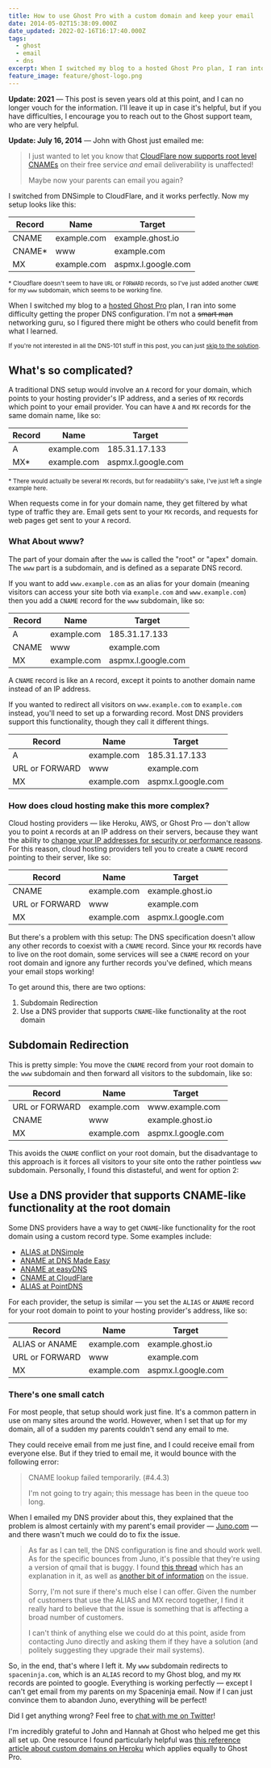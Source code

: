 ```yaml
---
title: How to use Ghost Pro with a custom domain and keep your email
date: 2014-05-02T15:38:09.000Z
date_updated: 2022-02-16T16:17:40.000Z
tags:
  - ghost
  - email
  - dns
excerpt: When I switched my blog to a hosted Ghost Pro plan, I ran into some difficulty getting the proper DNS configuration. I'm not a networking guru, so I figured there might be others who could benefit from what I learned.
feature_image: feature/ghost-logo.png
---
```


<aside>

**Update: 2021** — This post is seven years old at this point, and I can no longer vouch for the information. I'll leave it up in case it's helpful, but if you have difficulties, I encourage you to reach out to the Ghost support team, who are very helpful.

</aside>

<div class="aside">

**Update: July 16, 2014** — John with Ghost just emailed me:

> I just wanted to let you know that [CloudFlare now supports root level CNAMEs](https://support.cloudflare.com/hc/en-us/articles/200169056-CNAME-Flattening-RFC-compliant-support-for-CNAME-at-the-root) on their free service _and_ email deliverability is unaffected!
>
> Maybe now your parents can email you again?

I switched from DNSimple to CloudFlare, and it works perfectly. Now my setup looks like this:

<table>
<thead>
<tr>
<th>Record</th>
<th>Name</th>
<th>Target</th>
</tr>
</thead>
<tbody>
<tr>
<td>CNAME</td>
<td>example.com</td>
<td>example.ghost.io</td>
</tr>
<tr>
<td>CNAME*</td>
<td>www</td>
<td>example.com</td>
</tr>
<tr>
<td>MX</td>
<td>example.com</td>
<td>aspmx.l.google.com</td>
</tr>
</tbody>
</table>

<small>\* Cloudflare doesn't seem to have <code>URL</code> or <code>FORWARD</code> records, so I've just added another <code>CNAME</code> for my <code>www</code> subdomain, which seems to be working fine.</small>

</div>

When I switched my blog to a [hosted Ghost Pro](https://ghost.org/pricing/) plan, I ran into some difficulty getting the proper DNS configuration. I'm not a <s>smart man</s> networking guru, so I figured there might be others who could benefit from what I learned.

<small>If you're not interested in all the DNS-101 stuff in this post, you can just [skip to the solution](#alias-provider).</small>

## What's so complicated?

A traditional DNS setup would involve an `A` record for your domain, which points to your hosting provider's IP address, and a series of `MX` records which point to your email provider. You can have `A` and `MX` records for the same domain name, like so:

<table>
<thead>
<tr>
<th>Record</th>
<th>Name</th>
<th>Target</th>
</tr>
</thead>
<tbody>
<tr>
<td>A</td>
<td>example.com</td>
<td>185.31.17.133</td>
</tr>
<tr>
<td>MX*</td>
<td>example.com</td>
<td>aspmx.l.google.com</td>
</tr>
</tbody>
</table>

<small>\* There would actually be several <code>MX</code> records, but for readability's sake, I've just left a single example here.</small>

When requests come in for your domain name, they get filtered by what type of traffic they are. Email gets sent to your `MX` records, and requests for web pages get sent to your `A` record.

### What About www?

The part of your domain after the `www` is called the "root" or "apex" domain. The `www` part is a subdomain, and is defined as a separate DNS record.

If you want to add `www.example.com` as an alias for your domain (meaning visitors can access your site both via `example.com` and `www.example.com`) then you add a `CNAME` record for the `www` subdomain, like so:

<table>
<thead>
<tr>
<th>Record</th>
<th>Name</th>
<th>Target</th>
</tr>
</thead>
<tbody>
<tr>
<td>A</td>
<td>example.com</td>
<td>185.31.17.133</td>
</tr>
<tr>
<td>CNAME</td>
<td>www</td>
<td>example.com</td>
</tr>
<tr>
<td>MX</td>
<td>example.com</td>
<td>aspmx.l.google.com</td>
</tr>
</tbody>
</table>

A `CNAME` record is like an `A` record, except it points to another domain name instead of an IP address.

If you wanted to redirect all visitors on `www.example.com` to `example.com` instead, you'll need to set up a forwarding record. Most DNS providers support this functionality, though they call it different things.

<table>
<thead>
<tr>
<th>Record</th>
<th>Name</th>
<th>Target</th>
</tr>
</thead>
<tbody>
<tr>
<td>A</td>
<td>example.com</td>
<td>185.31.17.133</td>
</tr>
<tr>
<td>URL or FORWARD</td>
<td>www</td>
<td>example.com</td>
</tr>
<tr>
<td>MX</td>
<td>example.com</td>
<td>aspmx.l.google.com</td>
</tr>
</tbody>
</table>

### How does cloud hosting make this more complex?

Cloud hosting providers — like Heroku, AWS, or Ghost Pro — don't allow you to point `A` records at an IP address on their servers, because they want the ability to [change your IP addresses for security or performance reasons](https://devcenter.heroku.com/articles/apex-domains). For this reason, cloud hosting providers tell you to create a `CNAME` record pointing to their server, like so:

<table>
<thead>
<tr>
<th>Record</th>
<th>Name</th>
<th>Target</th>
</tr>
</thead>
<tbody>
<tr>
<td>CNAME</td>
<td>example.com</td>
<td>example.ghost.io</td>
</tr>
<tr>
<td>URL or FORWARD</td>
<td>www</td>
<td>example.com</td>
</tr>
<tr>
<td>MX</td>
<td>example.com</td>
<td>aspmx.l.google.com</td>
</tr>
</tbody>
</table>

But there's a problem with this setup: The DNS specification doesn't allow any other records to coexist with a `CNAME` record. Since your `MX` records have to live on the root domain, some services will see a `CNAME` record on your root domain and ignore any further records you've defined, which means your email stops working!

To get around this, there are two options:

1. Subdomain Redirection
2. Use a DNS provider that supports `CNAME`-like functionality at the root domain

## Subdomain Redirection

This is pretty simple: You move the `CNAME` record from your root domain to the `www` subdomain and then forward all visitors to the subdomain, like so:

<table>
<thead>
<tr>
<th>Record</th>
<th>Name</th>
<th>Target</th>
</tr>
</thead>
<tbody>
<tr>
<td>URL or FORWARD</td>
<td>example.com</td>
<td>www.example.com</td>
</tr>
<tr>
<td>CNAME</td>
<td>www</td>
<td>example.ghost.io</td>
</tr>
<tr>
<td>MX</td>
<td>example.com</td>
<td>aspmx.l.google.com</td>
</tr>
</tbody>
</table>

This avoids the `CNAME` conflict on your root domain, but the disadvantage to this approach is it forces all visitors to your site onto the rather pointless `www` subdomain. Personally, I found this distasteful, and went for option 2:

## Use a DNS provider that supports CNAME-like functionality at the root domain

Some DNS providers have a way to get `CNAME`-like functionality for the root domain using a custom record type. Some examples include:

- [ALIAS at DNSimple](http://support.dnsimple.com/articles/alias-record)
- [ANAME at DNS Made Easy](http://www.dnsmadeeasy.com/technology/aname-records/)
- [ANAME at easyDNS](http://docs.easydns.com/aname-records/)
- [CNAME at CloudFlare](https://support.cloudflare.com/hc/en-us/articles/200169056-Does-CloudFlare-support-CNAME-APEX-at-the-root-)
- [ALIAS at PointDNS](https://devcenter.heroku.com/articles/pointdns)

For each provider, the setup is similar — you set the `ALIAS` or `ANAME` record for your root domain to point to your hosting provider's address, like so:

<table>
<thead>
<tr>
<th>Record</th>
<th>Name</th>
<th>Target</th>
</tr>
</thead>
<tbody>
<tr>
<td>ALIAS or ANAME</td>
<td>example.com</td>
<td>example.ghost.io</td>
</tr>
<tr>
<td>URL or FORWARD</td>
<td>www</td>
<td>example.com</td>
</tr>
<tr>
<td>MX</td>
<td>example.com</td>
<td>aspmx.l.google.com</td>
</tr>
</tbody>
</table>

### There's one small catch

For most people, that setup should work just fine. It's a common pattern in use on many sites around the world. However, when I set that up for my domain, all of a sudden my parents couldn't send any email to me.

They could receive email from me just fine, and I could receive email from everyone else. But if they tried to email me, it would bounce with the following error:

> CNAME lookup failed temporarily. (#4.4.3)
>
> I'm not going to try again; this message has been in the queue too long.

When I emailed my DNS provider about this, they explained that the problem is almost certainly with my parent's email provider — [Juno.com](http://juno.com) — and there wasn't much we could do to fix the issue.

> As far as I can tell, the DNS configuration is fine and should work well. As for the specific bounces from Juno, it's possible that they're using a version of qmail that is buggy. I found [this thread](https://productforums.google.com/forum/#!topic/apps/mIGTQVZiFxo) which has an explanation in it, as well as [another bit of information](http://www.lifewithqmail.org/lwq.html#dns-problem) on the issue.
>
> Sorry, I'm not sure if there's much else I can offer. Given the number of customers that use the ALIAS and MX record together, I find it really hard to believe that the issue is something that is affecting a broad number of customers.
>
> I can't think of anything else we could do at this point, aside from contacting Juno directly and asking them if they have a solution (and politely suggesting they upgrade their mail systems).

So, in the end, that's where I left it. My `www` subdomain redirects to `spaceninja.com`, which is an `ALIAS` record to my Ghost blog, and my `MX` records are pointed to google. Everything is working perfectly — except I can't get email from my parents on my Spaceninja email. Now if I can just convince them to abandon Juno, everything will be perfect!

Did I get anything wrong? Feel free to [chat with me on Twitter](http://twitter.com/spaceninja)!

<div class="aside">

I'm incredibly grateful to John and Hannah at Ghost who helped me get this all set up. One resource I found particularly helpful was [this reference article about custom domains on Heroku](https://devcenter.heroku.com/articles/custom-domains#root-domain) which applies equally to Ghost Pro.

</div>

